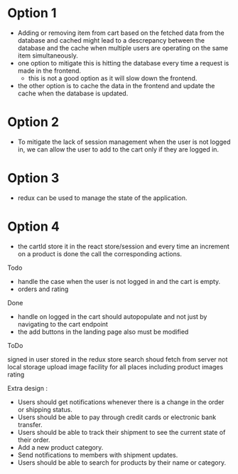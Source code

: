 # Option 1
- Adding or removing item from cart based on the fetched data from the database and cached might lead to a descrepancy between the database and the cache when multiple users are operating on the same item simultaneously.
- one option to mitigate this is hitting the database every time a request is made in the frontend.
  - this is not a good option as it will slow down the frontend.
- the other option is to cache the data in the frontend and update the cache when the database is updated.

# Option 2
- To mitigate the lack of session management when the user is not logged in, we can allow the user to add to the cart only if they are logged in.

# Option 3
- redux can be used to manage the state of the application.

# Option 4
- the cartId store it in the react store/session and every time an increment on a product is done the call the corresponding actions.


Todo
- handle the case when the user is not logged in and the cart is empty.
- orders and rating


Done
- handle on logged in the cart should autopopulate and not just by navigating to the cart endpoint
- the add buttons in the landing page also must be modified


ToDo

signed in user stored in the redux store 
search shoud fetch from server not local storage
upload image facility for all places including product images
rating 



Extra design : 
- Users should get notifications whenever there is a change in the order or shipping status.
- Users should be able to pay through credit cards or electronic bank transfer.
- Users should be able to track their shipment to see the current state of their order.
- Add a new product category.
- Send notifications to members with shipment updates.
- Users should be able to search for products by their name or category.